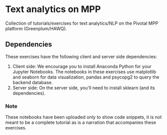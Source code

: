 # Text analytics on MPP
Collection of tutorials/exercises for text analytics/NLP on the Pivotal MPP platform (Greenplum/HAWQ).

## Dependencies
These exercises have the following client and server side dependencies:

1. Client side: We encourage you to install Anaconda Python for your Jupyter Notebooks. The notebooks in these exercises use matplotlib and seaborn for data visualization, pandas and psycopg2 to query the backend database.
2. Server side: On the server side, you'll need to install sklearn (and its dependencies).

### Note
These notebooks have been uploaded only to show code snippets, it is not meant to be a complete tutorial as is a narration that accompanies these exercises.
